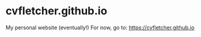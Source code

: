 # cvfletcher.github.io
My personal website (eventually!)
For now, go to: https://cvfletcher.github.io

